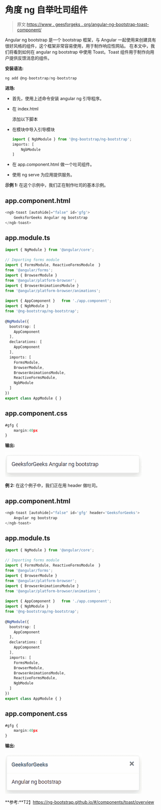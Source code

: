 # 角度 ng 自举吐司组件

> 原文:[https://www . geesforgeks . org/angular-ng-bootstrap-toast-component/](https://www.geeksforgeeks.org/angular-ng-bootstrap-toast-component/)

Angular ng bootstrap 是一个 bootstrap 框架，与 Angular 一起使用来创建具有很好风格的组件，这个框架非常容易使用，用于制作响应性网站。
在本文中，我们将看到如何在 angular ng bootstrap 中使用 Toast。Toast 组件用于制作向用户提供反馈消息的组件。

**安装语法:**

```ts
ng add @ng-bootstrap/ng-bootstrap
```

**进场:**

*   首先，使用上述命令安装 angular ng 引导程序。
*   在 index.html

    > <link href="”https://maxcdn.bootstrapcdn.com/bootstrap/4.0.0/css/bootstrap.min.css”" rel="”stylesheet”">

    添加以下脚本
*   在模块中导入引导模块

    ```ts
    import { NgbModule } from '@ng-bootstrap/ng-bootstrap';
    imports: [ 
        NgbModule
    ]

    ```

*   在 app.component.html 做一个吐司组件。
*   使用 ng serve 为应用提供服务。

**示例 1:** 在这个示例中，我们正在制作吐司的基本示例。

## app.component.html

```ts
<ngb-toast [autohide]="false" id='gfg'>
    GeeksforGeeks Angular ng bootstrap
</ngb-toast>
```

## app.module.ts

```ts
import { NgModule } from '@angular/core';

// Importing forms module
import { FormsModule, ReactiveFormsModule  } 
from '@angular/forms';
import { BrowserModule } 
from '@angular/platform-browser';
import { BrowserAnimationsModule }
from '@angular/platform-browser/animations';

import { AppComponent }   from './app.component';
import { NgbModule }
from '@ng-bootstrap/ng-bootstrap';

@NgModule({
  bootstrap: [
    AppComponent
  ],
  declarations: [
    AppComponent
  ],
  imports: [
    FormsModule,
    BrowserModule,
    BrowserAnimationsModule,
    ReactiveFormsModule,
    NgbModule
  ]
})
export class AppModule { }
```

## app.component.css

```ts
#gfg {
    margin:40px
}
```

**输出:**

![](img/98811395beecdfc9335e85b9725bca57.png)

**例 2:** 在这个例子中，我们正在用 header 做吐司。

## app.component.html

```ts
<ngb-toast [autohide]="false" id='gfg' header='GeeksforGeeks'>
    Angular ng bootstrap
</ngb-toast>
```

## app.module.ts

```ts
import { NgModule } from '@angular/core';

// Importing forms module
import { FormsModule, ReactiveFormsModule  }
from '@angular/forms';
import { BrowserModule } 
from '@angular/platform-browser';
import { BrowserAnimationsModule }
from '@angular/platform-browser/animations';

import { AppComponent }   from './app.component';
import { NgbModule }
from '@ng-bootstrap/ng-bootstrap';

@NgModule({
  bootstrap: [
    AppComponent
  ],
  declarations: [
    AppComponent
  ],
  imports: [
    FormsModule,
    BrowserModule,
    BrowserAnimationsModule,
    ReactiveFormsModule,
    NgbModule
  ]
})
export class AppModule { }
```

## app.component.css

```ts
#gfg {
    margin:40px
}
```

**输出:**

![](img/1a918c0a87f640002e9db76ce3b57ed6.png)

**参考:**T2】https://ng-bootstrap.github.io/#/components/toast/overview